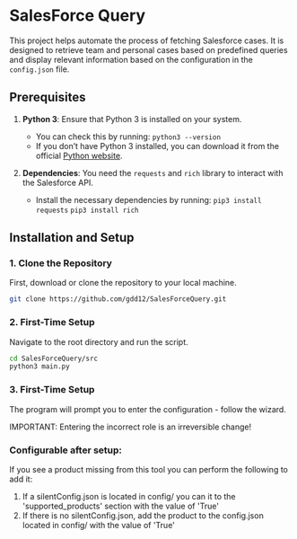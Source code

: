 # SalesForce Query

This project helps automate the process of fetching Salesforce cases. It is designed to retrieve team and personal cases based on predefined queries and display relevant information based on the configuration in the `config.json` file.

## Prerequisites

1. **Python 3**: Ensure that Python 3 is installed on your system.
	- You can check this by running: 
		```python3 --version```
	- If you don’t have Python 3 installed, you can download it from the official [Python website](https://www.python.org/downloads/).

2. **Dependencies**: You need the `requests` and `rich` library to interact with the Salesforce API.
	- Install the necessary dependencies by running:
		```pip3 install requests```
    	```pip3 install rich```

## Installation and Setup

### 1. Clone the Repository

First, download or clone the repository to your local machine.

```bash
git clone https://github.com/gdd12/SalesForceQuery.git
```

### 2. First-Time Setup

Navigate to the root directory and run the script.
```bash
cd SalesForceQuery/src
python3 main.py
```

### 3. First-Time Setup
The program will prompt you to enter the configuration - follow the wizard.

IMPORTANT: Entering the incorrect role is an irreversible change!

### Configurable after setup:
If you see a product missing from this tool you can perform the following to add it:
1. If a silentConfig.json is located in config/ you can it to the 'supported_products' section with the value of 'True'
2. If there is no silentConfig.json, add the product to the config.json located in config/ with the value of 'True'